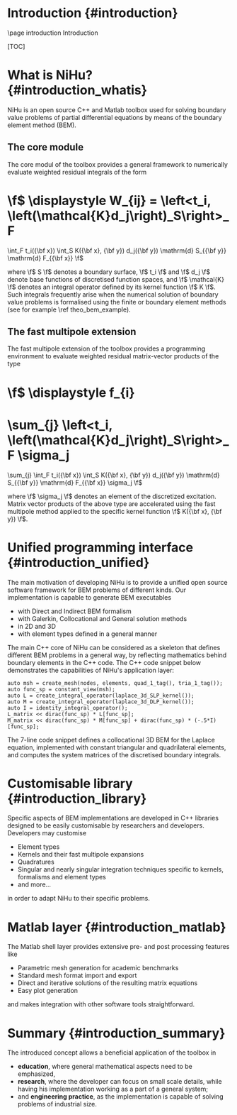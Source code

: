 Introduction {#introduction}
============

\page introduction Introduction

[TOC]

What is NiHu? {#introduction_whatis}
=============

NiHu is an open source C++ and Matlab toolbox used for solving boundary value problems of partial differential equations by means of the boundary element method (BEM).

The core module
---------------
 
The core modul of the toolbox provides a general framework to numerically evaluate weighted residual integrals of the form

\f$
\displaystyle
W_{ij} = \left<t_i, \left(\mathcal{K}d_j\right)_S\right>_F
=
\int_F t_i({\bf x})
\int_S K({\bf x}, {\bf y}) d_j({\bf y}) \mathrm{d} S_{{\bf y}}
\mathrm{d} F_{{\bf x}}
\f$

where
\f$ S \f$ denotes a boundary surface,
\f$ t_i \f$ and \f$ d_j \f$ denote base functions of discretised function spaces, and
\f$ \mathcal{K} \f$ denotes an integral operator defined by its kernel function \f$ K \f$.
Such integrals frequently arise when the numerical solution of boundary value problems is formalised using the finite or boundary element methods (see for example \ref theo_bem_example).

The fast multipole extension
----------------------------

The fast multipole extension of the toolbox provides a programming environment to evaluate weighted residual matrix-vector products of the type

\f$
\displaystyle
f_{i}
=
\sum_{j}
\left<t_i, \left(\mathcal{K}d_j\right)_S\right>_F
\sigma_j
=
\sum_{j}
\int_F t_i({\bf x})
\int_S K({\bf x}, {\bf y}) d_j({\bf y}) \mathrm{d} S_{{\bf y}}
\mathrm{d} F_{{\bf x}}
\sigma_j
\f$

where 
\f$ \sigma_j \f$ denotes an element of the discretized excitation.
Matrix vector products of the above type are accelerated using the fast multipole method applied to the specific kernel function \f$ K({\bf x}, {\bf y}) \f$.


Unified programming interface {#introduction_unified}
=============================

The main motivation of developing NiHu is to provide a unified open source software framework for BEM problems of different kinds.
Our implementation is capable to generate BEM executables
- with Direct and Indirect BEM formalism
- with Galerkin, Collocational and General solution methods
- in 2D and 3D
- with element types defined in a general manner

The main C++ core of NiHu can be considered as a skeleton that defines different BEM problems in a general way, by reflecting mathematics behind boundary elements in the C++ code.
The C++ code snippet below demonstrates the capabilities of NiHu's application layer:
~~~~~~~~~
auto msh = create_mesh(nodes, elements, quad_1_tag(), tria_1_tag());
auto func_sp = constant_view(msh);
auto L = create_integral_operator(laplace_3d_SLP_kernel());
auto M = create_integral_operator(laplace_3d_DLP_kernel());
auto I = identity_integral_operator();
L_matrix << dirac(func_sp) * L[func_sp];
M_matrix << dirac(func_sp) * M[func_sp] + dirac(func_sp) * (-.5*I)[func_sp];
~~~~~~~~~
The 7-line code snippet defines a collocational 3D BEM for the Laplace equation, implemented with constant triangular and quadrilateral elements, and computes the system matrices of the discretised boundary integrals.

Customisable library {#introduction_library}
====================

Specific aspects of BEM implementations are developed in C++ libraries designed to be easily customisable by researchers and developers.
Developers may customise
- Element types
- Kernels and their fast multipole expansions
- Quadratures
- Singular and nearly singular integration techniques specific to kernels, formalisms and element types
- and more...

in order to adapt NiHu to their specific problems.

Matlab layer {#introduction_matlab}
============

The Matlab shell layer provides extensive pre- and post processing features like
- Parametric mesh generation for academic benchmarks
- Standard mesh format import and export
- Direct and iterative solutions of the resulting matrix equations
- Easy plot generation

and makes integration with other software tools straightforward.

Summary {#introduction_summary}
=======

The introduced concept allows a beneficial application of the toolbox in
- **education**, where general mathematical aspects need to be emphasized,
- **research**, where the developer can focus on small scale details, while having his implementation working as a part of a general system;
- and **engineering practice**, as the implementation is capable of solving problems of industrial size.

